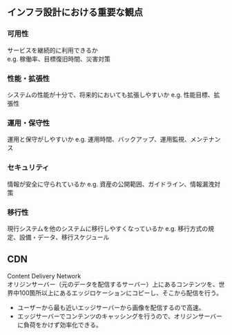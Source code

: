 ## インフラ設計における重要な観点

### 可用性
サービスを継続的に利用できるか  
e.g. 稼働率、目標復旧時間、災害対策

### 性能・拡張性
システムの性能が十分で、将来的においても拡張しやすいか
e.g. 性能目標、拡張性

### 運用・保守性
運用と保守がしやすいか
e.g. 運用時間、バックアップ、運用監視、メンテナンス

### セキュリティ
情報が安全に守られているか
e.g. 資産の公開範囲、ガイドライン、情報漏洩対策

### 移行性
現行システムを他のシステムに移行しやすくなっているか
e.g. 移行方式の規定、設備・データ、移行スケジュール

## CDN
Content Delivery Network  
オリジンサーバー（元のデータを配信するサーバー）上にあるコンテンツを、世界中100箇所以上にあるエッジロケーションにコピーし、そこから配信を行う。  
- ユーザーから最も近いエッジサーバーから画像を配信するので高速。
- エッジサーバーでコンテンツのキャッシングを行うので、オリジンサーバーに負荷をかけず効率化できる。